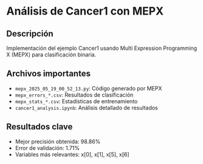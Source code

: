 # Análisis de Cancer1 con MEPX

## Descripción
Implementación del ejemplo Cancer1 usando Multi Expression Programming X (MEPX) para clasificación binaria.

## Archivos importantes
- `mepx_2025_05_19_00_52_13.py`: Código generado por MEPX
- `mepx_errors_*.csv`: Resultados de clasificación
- `mepx_stats_*.csv`: Estadísticas de entrenamiento
- `cancer1_analysis.ipynb`: Análisis detallado de resultados

## Resultados clave
- Mejor precisión obtenida: 98.86%
- Error de validación: 1.71%
- Variables más relevantes: x[0], x[1], x[5], x[6]

